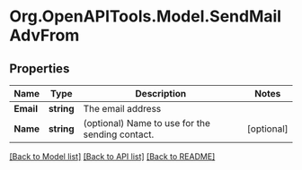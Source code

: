 
# Org.OpenAPITools.Model.SendMailAdvFrom

## Properties

Name | Type | Description | Notes
------------ | ------------- | ------------- | -------------
**Email** | **string** | The email address | 
**Name** | **string** | (optional) Name to use for the sending contact. | [optional] 

[[Back to Model list]](../README.md#documentation-for-models)
[[Back to API list]](../README.md#documentation-for-api-endpoints)
[[Back to README]](../README.md)

